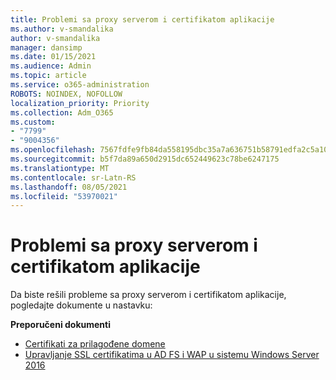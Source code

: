 ```yaml
---
title: Problemi sa proxy serverom i certifikatom aplikacije
ms.author: v-smandalika
author: v-smandalika
manager: dansimp
ms.date: 01/15/2021
ms.audience: Admin
ms.topic: article
ms.service: o365-administration
ROBOTS: NOINDEX, NOFOLLOW
localization_priority: Priority
ms.collection: Adm_O365
ms.custom:
- "7799"
- "9004356"
ms.openlocfilehash: 7567fdfe9fb84da558195dbc35a7a636751b58791edfa2c5a10b07215c58bf5c
ms.sourcegitcommit: b5f7da89a650d2915dc652449623c78be6247175
ms.translationtype: MT
ms.contentlocale: sr-Latn-RS
ms.lasthandoff: 08/05/2021
ms.locfileid: "53970021"
---
```

# <a name="application-proxy-and-certificate-issues"></a>Problemi sa proxy serverom i certifikatom aplikacije

Da biste rešili probleme sa proxy serverom i certifikatom aplikacije, pogledajte dokumente u nastavku:

**Preporučeni dokumenti**

- [Certifikati za prilagođene domene](https://docs.microsoft.com/azure/active-directory/manage-apps/application-proxy-configure-custom-domain#certificates-for-custom-domains)
- [Upravljanje SSL certifikatima u AD FS i WAP u sistemu Windows Server 2016](https://docs.microsoft.com/windows-server/identity/ad-fs/operations/manage-ssl-certificates-ad-fs-wap)


